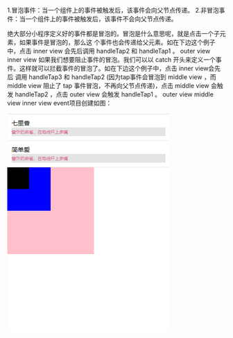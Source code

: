1.冒泡事件：当一个组件上的事件被触发后，该事件会向父节点传递。
2.非冒泡事件：当一个组件上的事件被触发后，该事件不会向父节点传递。

绝大部分小程序定义好的事件都是冒泡的。冒泡是什么意思呢，就是点击一个子元素，如果事件是冒泡的，那么这
个事件也会传递给父元素。如在下边这个例子中，点击 inner view 会先后调用 handleTap2 和 handleTap1 。
<view id="outer" bindtap="handleTap1">
outer view
<view id="inner" bindtap="handleTap2">
 inner view
</view>
</view>
如果我们想要阻止事件的冒泡。我们可以以 catch 开头来定义一个事件。这样就可以拦截事件的冒泡了。如在下边这个例子中，点击 inner view会先后
调用 handleTap3 和 handleTap2 (因为tap事件会冒泡到 middle view ，而 middle view 阻止了 tap 事件冒泡，不再向父节点传递)，点击
middle view 会触发 handleTap2 ，点击 outer view 会触发 handleTap1 。
<view id="outer" bindtap="handleTap1">
outer view
 <view id="middle" catchtap="handleTap2">
middle view
  <view id="inner" bindtap="handleTap3">
inner view
  </view>
 </view>
</view>
event项目创建如图：













![image](https://github.com/ZhPo/chats/blob/master/pages/%E4%BA%8B%E4%BB%B6%E5%86%92%E6%B3%A1%E5%92%8C%E9%98%BB%E6%AD%A2/event.png)
